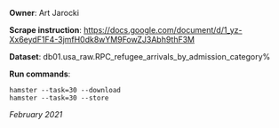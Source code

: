 **Owner**: Art Jarocki
 
**Scrape instruction**: https://docs.google.com/document/d/1_yz-Xx6eydF1F4-3jmfH0dk8wYM9FowZJ3Abh9thF3M

**Dataset**: db01.usa_raw.RPC_refugee_arrivals_by_admission_category%

**Run commands**: 
```shell
hamster --task=30 --download
hamster --task=30 --store
```

_February 2021_
